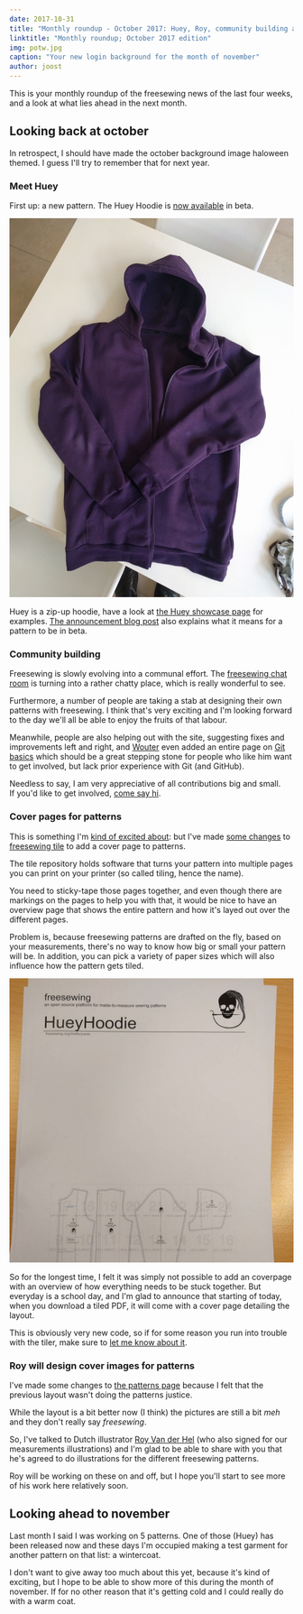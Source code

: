 ```yaml
---
date: 2017-10-31
title: "Monthly roundup - October 2017: Huey, Roy, community building and pattern cover pages"
linktitle: "Monthly roundup; October 2017 edition"
img: potw.jpg
caption: "Your new login background for the month of november"
author: joost
---
```


This is your monthly roundup of the freesewing news of the last four weeks, and a look at what lies ahead in the next month.

## Looking back at october
In retrospect, I should have made the october background image haloween themed. 
I guess I'll try to remember that for next year.

### Meet Huey

First up: a new pattern. The Huey Hoodie is [now available](/patterns/huey) in beta.

![Hi everyone, I am Huey](huey.jpg)

Huey is a zip-up hoodie, have a look at [the Huey showcase page](/showcase/pattern/huey) for examples.
[The announcement blog post](/blog/huey-hoodie-beta/) also explains what it means for a pattern to be in beta.

### Community building

Freesewing is slowly evolving into a communal effort. The 
[freesewing chat room](https://chat.freesewing.org/) is turning
into a rather chatty place, which is really wonderful to see.

Furthermore, a number of people are taking a stab at designing their own patterns with 
freesewing. I think that's very exciting and I'm looking forward to the day we'll all
be able to enjoy the fruits of that labour.

Meanwhile, people are also helping out with the site, suggesting fixes and improvements
left and right, and [Wouter](/users/xdpug) even added an entire page on 
[Git basics](/docs/git-basics) which should be a great stepping stone for people who like
him want to get involved, but lack prior experience with Git (and GitHub).

Needless to say, I am very appreciative of all contributions big and small.  
If you'd like to get involved, [come say hi](https://chat.freesewing.org/).

### Cover pages for patterns

This is something I'm 
[kind of excited about](https://www.instagram.com/p/Ba6qVTFDZv_/): 
but I've made 
[some changes](https://github.com/freesewing/tile/commit/9d2b11e7a9f0d08b890a04eced989f0b432d2c53)
to [freesewing tile](https://github.com/freesewing/tile) to add a cover page to patterns.

The tile repository holds software that turns your pattern into multiple pages you can 
print on your printer (so called tiling, hence the name).

You need to sticky-tape those pages together, and even though there are markings on the pages 
to help you with that, it would be nice to have an overview page that shows the entire pattern
and how it's layed out over the different pages.

Problem is, because freesewing patterns are drafted on the fly, based on your measurements,
there's no way to know how big or small your pattern will be. In addition, you can pick a variety
of paper sizes which will also influence how the pattern gets tiled.

![Turns out, you can add a coverpage is wrestle long enough with PostScript](tile.jpg)

So for the longest time, I felt it was simply not possible to add an coverpage with an 
overview of how everything needs to be stuck together. But everyday is a school day, and 
I'm glad to announce that starting of today, when you download a tiled PDF, it will come
with a cover page detailing the layout.

This is obviously very new code, so if for some reason you run into trouble with the tiler,
make sure to [let me know about it](https://github.com/freesewing/tile/issues/new).

### Roy will design cover images for patterns

I've made some changes to [the patterns page](/patterns/) because I felt that the previous
layout wasn't doing the patterns justice.

While the layout is a bit better now (I think) the pictures are still a bit *meh* and they 
don't really say *freesewing*.

So, I've talked to Dutch illustrator [Roy Van der Hel](https://royvdhel-art.deviantart.com/)
(who also signed for our measurements illustrations)
and I'm glad to be able to share with you that he's agreed to do illustrations for the 
different freesewing patterns.

Roy will be working on these on and off, but I hope you'll start to see more of his work 
here relatively soon.

## Looking ahead to november

Last month I said I was working on 5 patterns. One of those (Huey) has been released now
and these days I'm occupied making a test garment for another pattern on that list: a wintercoat.

I don't want to give away too much about this yet, because it's kind of exciting, but
I hope to be able to show more of this during the month of november. If for no other
reason that it's getting cold and I could really do with a warm coat.

